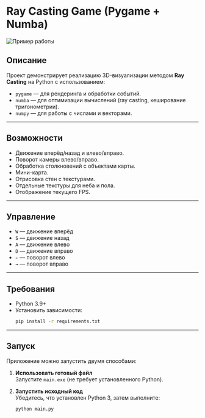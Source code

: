 # Ray Casting Game (Pygame + Numba)

![Пример работы](demo.gif)

## Описание
Проект демонстрирует реализацию 3D-визуализации методом **Ray Casting** на Python с использованием:
- `pygame` — для рендеринга и обработки событий.
- `numba` — для оптимизации вычислений (ray casting, кеширование тригонометрии).
- `numpy` — для работы с числами и векторами.

---

## Возможности
- Движение вперёд/назад и влево/вправо.
- Поворот камеры влево/вправо.
- Обработка столкновений с объектами карты.
- Мини-карта.
- Отрисовка стен с текстурами.
- Отдельные текстуры для неба и пола.
- Отображение текущего FPS.

---

## Управление
- `W` — движение вперёд  
- `S` — движение назад  
- `A` — движение влево  
- `D` — движение вправо  
- `←` — поворот влево  
- `→` — поворот вправо

---

## Требования

- Python 3.9+  
- Установить зависимости:
  ```bash
  pip install -r requirements.txt
  ```

---
## Запуск

Приложение можно запустить двумя способами:

1. **Использовать готовый файл**  
   Запустите `main.exe` (не требует установленного Python).

2. **Запустить исходный код**  
   Убедитесь, что установлен Python 3, затем выполните:
   ```bash
   python main.py
   ```
